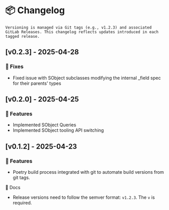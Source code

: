 # 📦 Changelog

    Versioning is managed via Git tags (e.g., v1.2.3) and associated GitLab Releases. This changelog reflects updates introduced in each tagged release.

## [v0.2.3] - 2025-04-28
### 🐛 Fixes
  - Fixed issue with SObject subclasses modifying the internal _field spec for their parents' types


## [v0.2.0] - 2025-04-25
### 🚀 Features
  - Implemented SObject Queries
  - Implemented SObject tooling API switching


## [v0.1.2] - 2025-04-23
### 🚀 Features
  - Poetry build process integrated with git to automate build versions from git tags.

📝 Docs
  - Release versions need to follow the semver format: `v1.2.3`. The `v` is required.
